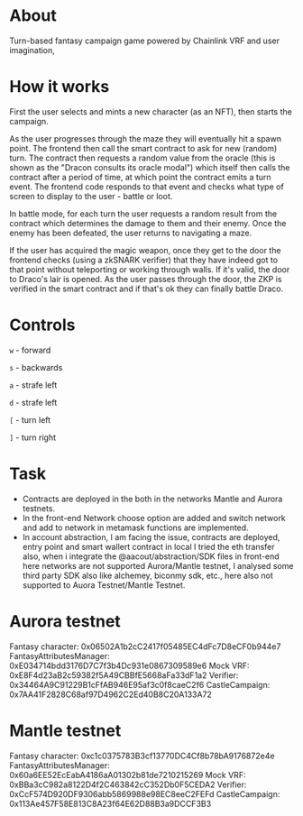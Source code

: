 

# About


Turn-based fantasy campaign game powered by Chainlink VRF and user imagination,



# How it works

First the user selects and mints a new character (as an NFT), then starts the campaign.

As the user progresses through the maze they will eventually hit a spawn point. The frontend then call the smart contract to ask for new (random) turn. The contract then requests a random value from the oracle (this is shown as the "Dracon consults its oracle modal")  which itself then calls the contract after a period of time, at which point the contract emits a turn event. The frontend code responds to that event and checks what type of screen to display to the user - battle or loot.

In battle mode, for each turn the user requests a random result from the contract which determines the damage to them and their enemy. Once the enemy has been defeated, the user returns to navigating a maze.

If the user has acquired the magic weapon, once they get to the door the frontend checks (using a zkSNARK verifier) that they have indeed got to that point without teleporting or working through walls. If it's valid, the door to Draco's lair is opened. As the user passes through the door, the ZKP is verified in the smart contract and if that's ok they can finally battle Draco.



# Controls

`w` - forward

`s` - backwards

`a` - strafe left

`d` - strafe left

`[` - turn left

`]` - turn right





# Task

- Contracts are deployed in the both in the networks Mantle and Aurora testnets.
- In the front-end Network choose option are added and switch network and add to network in metamask functions are implemented.
- In account abstraction, I am facing the issue, contracts are deployed, entry point and smart wallert contract in local I tried the eth transfer also, when i integrate the @aacout/abstraction/SDK files in front-end here networks are not supported Aurora/Mantle testnet, I analysed some third party SDK also like alchemey, biconmy sdk, etc., here also not supported to Auora Testnet/Mantle Testnet.


# Aurora testnet

Fantasy character: 0x06502A1b2cC2417f05485EC4dFc7D8eCF0b944e7
FantasyAttributesManager: 0xE034714bdd3176D7C7f3b4Dc931e0867309589e6
Mock VRF: 0xE8F4d23aB2c59382f5A49CBBfE5668aFa33dF1a2
Verifier: 0x34464A9C91229B1cFfAB946E95af3c0f8caeC2f6
CastleCampaign: 0x7AA41F2828C68af97D4962C2Ed40B8C20A133A72


# Mantle testnet

Fantasy character: 0xc1c0375783B3cf13770DC4Cf8b78bA9176872e4e
FantasyAttributesManager: 0x60a6EE52EcEabA4186aA01302b81de7210215269
Mock VRF: 0xBBa3cC982a8122D4f2C463842cC352Db0F5CEDA2
Verifier: 0xCcF574D920DF9306abb5869988e98EC8eeC2FEFd
CastleCampaign: 0x113Ae457F58E813C8A23f64E62D88B3a9DCCF3B3
